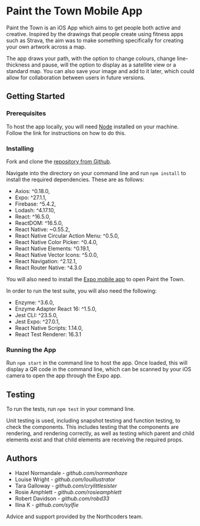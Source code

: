 # Paint the Town Mobile App

Paint the Town is an iOS App which aims to get people both active and creative. Inspired by the drawings that people create using fitness apps such as Strava, the aim was to make something specifically for creating your own artwork across a map.

The app draws your path, with the option to change colours, change line-thickness and pause, will the option to display as a satellite view or a standard map. You can also save your image and add to it later, which could allow for collaboration between users in future versions.

## Getting Started

### Prerequisites

To host the app locally, you will need [Node](https://nodejs.org/en/download/) installed on your machine. Follow the link for instructions on how to do this. 

### Installing
Fork and clone the [repository from Github](https://github.com/louillustrator/Project-FrontEnd).

Navigate into the directory on your command line and run ```npm install``` to install the required dependencies. These are as follows:
* Axios: ^0.18.0,
* Expo: ^27.1.1,
* Firebase: ^5.4.2,
* Lodash: ^4.17.10,
* React: ^16.5.0,
* ReactDOM: ^16.5.0,
* React Native: ~0.55.2,
* React Native Circular Action Menu: ^0.5.0,
* React Native Color Picker: ^0.4.0,
* React Native Elements: ^0.19.1,
* React Native Vector Icons: ^5.0.0,
* React Navigation: ^2.12.1,
* React Router Native: ^4.3.0

You will also need to install the [Expo mobile app](https://itunes.apple.com/gb/app/expo-client/id982107779?mt=8) to open Paint the Town.

In order to run the test suite, you will also need the following:
* Enzyme: ^3.6.0,
* Enzyme Adapter React 16: ^1.5.0,
* Jest CLI: ^23.5.0,
* Jest Expo: ^27.0.1,
* React Native Scripts: 1.14.0,
* React Test Renderer: 16.3.1

### Running the App
Run ```npm start``` in the command line to host the app. Once loaded, this will display a QR code in the command line, which can be scanned by your iOS camera to open the app through the Expo app.

## Testing
To run the tests, run ```npm test``` in your command line. 

Unit testing is used, including snapshot testing and function testing, to check the components. This includes testing that the components are rendering, and rendering correctly, as well as testing which parent and child elements exist and that child elements are receiving the required props.

## Authors
* Hazel Normandale - *github.com/normanhaze*
* Louise Wright - *github.com/louillustrator*
* Tara Galloway - *github.com/crylittlesister*
* Rosie Amphlett - *github.com/rosieamphlett*
* Robert Davidson - *github.com/robd33*
* Ilina K - *github.com/sylfie*

Advice and support provided by the Northcoders team.
